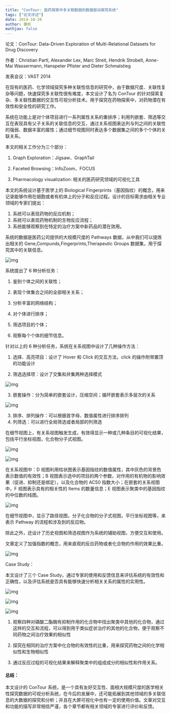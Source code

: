 ```yaml
---
title: "ConTour: 医药探索中多关联数据的数据驱动探究系统"
tags: ["论文评述"]
date: 2014-10-20
author: 肇昕
mathjax: false
---
```


论文：ConTour: Data-Driven Exploration of Multi-Relational Datasets for Drug Discovery

作者：Christian Partl, Alexander Lex, Marc Streit, Hendrik Strobelt, Anne-Mai Wassermann, Hanspeter Pfister and Dieter Schmalstieg

发表会议：VAST 2014

在现有的医药、化学领域探究多种关联性信息的研究中，由于数据尺度、关联性复杂等问题，快速探究多关联性很有难度，本文设计了名为 ConTour 的针对探索复杂、多关联性数据的交互性可视分析技术。用于探究在药物探索中，对药物潜在有效性和安全性的研究工作。

系统在功能上是对个体项目进行一系列属性关系的重排序；利用列嵌套、筛选等交互在表现具有父子关系的关联信息的交互，通过关系视图表达列与列之间的关联性的强弱、数据丰富的属性；通过细节视图同时表达多个数据集之间的多个个体的关联关系。

本文的相关工作分为三个部分：

1. Graph Exploration：Jigsaw、GraphTail

2. Faceted Browsing：InfoZoom、FOCUS

3. Pharmacology visualization: 相关的医药研究领域的可视化工具

本文的系统设计基于医学上的 Biological Fingerprints（基因指纹）的概念，用来记录能够作用在细胞或者有机体上的分子和反应过程。设计的目标需求由相关专业领域的专家们提出：

1. 系统可以表现药物的反应机制；
2. 系统可以表现药物机制的生物反应流程；
3. 系统能够观察到在特定的治疗方案中新药品的潜在效用。

系统的数据是医药公司提供的大规模尺度的 Pathways 数据，从中我们可以提炼出相关的 Gene,Compunds,Fingerprints,Therapeutic Groups 数据集，用于探究其中的关联信息。

![img](http://www.cad.zju.edu.cn/home/vagblog/wp-content/uploads/2014/10/%E5%9B%BE%E7%89%8714.png)

系统提出了 6 种分析任务：

1. 鉴别个体之间的关联性；

2. 表现个体集合之间的全部相关关系；

3. 分析丰富的网络结构；

4. 对个体进行排序；

5. 筛选项目的个体；

6. 观察每个个体的细节信息。

针对以上的 6 种分析任务，系统在关系视图中设计了几种操作方法：

1. 选择、高亮项目：设计了 Hover 和 Click 的交互方法，click 的操作附带置顶的功能设计

2. 筛选选择项：设计了交集和并集两种选择模式

![img](http://www.cad.zju.edu.cn/home/vagblog/wp-content/uploads/2014/10/%E5%9B%BE%E7%89%8722.png)

3. 嵌套操作：分为简单的嵌套设计，压缩空间；循环嵌套表示多层次的关系

![img](http://www.cad.zju.edu.cn/home/vagblog/wp-content/uploads/2014/10/%E5%9B%BE%E7%89%8732.png)

3. 排序、排列操作：可以根据首字母、数值属性进行排序排列
4. 列筛选：可以进行全局筛选或者局部的列筛选

在细节视图上，有关系视图触发生成，有效得显示一种或几种条目的可视化结果，包括平行坐标视图，化合物分子式视图。

![img](http://www.cad.zju.edu.cn/home/vagblog/wp-content/uploads/2014/10/%E5%9B%BE%E7%89%8742.png)

![img](http://www.cad.zju.edu.cn/home/vagblog/wp-content/uploads/2014/10/%E5%9B%BE%E7%89%8752.png)

在关系视图中：D 视图利用柱状图表示基因指纹的数值属性，其中灰色的背景色表示数值的有效性；B 视图表示选中的项目的两个参数，对作用的有机物的影响效果（促进、抑制还是绑定），以及化合物的 AC50 指数大小；在嵌套的关系视图中，F 视图表示具有的相关性的 Items 的数量信息；E 视图表示聚类中的基因指纹的中位数的线图。

![img](http://www.cad.zju.edu.cn/home/vagblog/wp-content/uploads/2014/10/%E5%9B%BE%E7%89%8742.png)

在细节视图中，显示了路径视图，分子化合物的分子式视图，平行坐标视图等，来表示 Pathway 的流程和涉及到的反应物。

除此之外，还设计了历史视图和筛选视图作为系统的辅助视图，方便交互和使用。

文章定义了加强指数的概念，用来直观的反应药物或者化合物的作用的效果比重。

![img](http://www.cad.zju.edu.cn/home/vagblog/wp-content/uploads/2014/10/%E5%9B%BE%E7%89%8762.png)

Case Study：

本文设计了三个 Case Study，通过专家的使用和反馈信息来评估系统的有效性和正确性，以及评估系统是否具有能够快速分析相关关系的属性的实用性。

![img](http://www.cad.zju.edu.cn/home/vagblog/wp-content/uploads/2014/10/%E5%9B%BE%E7%89%8771.png)

![img](http://www.cad.zju.edu.cn/home/vagblog/wp-content/uploads/2014/10/%E5%9B%BE%E7%89%8781.png)

![img](http://www.cad.zju.edu.cn/home/vagblog/wp-content/uploads/2014/10/%E5%9B%BE%E7%89%879.png)

1. 观察四种对磷酸二酯酶有抑制作用的化合物中找出聚类中其他的化合物，通过这样的交互和流程，可以得到用于类似症状治疗的其他的化合物，便于观察不同药物之间治疗效果的相似性

2. 探究在相同的治疗方案中化合物的有效性的比重，用来探究药物之间的化学相似性和生物相似性

3. 通过反应过程的可视化结果来解释聚类中的组成成分的相似性和作用关系。

#### 总结：

本文设计的 ConTour 系统，是一个具有友好交互性、面相大规模尺度的医学相关性探究数据的可视分析系统，在今后的发展中，还可能拓展到其他领域的多关联信息的大数据的探究和分析；并且在大屏可视化中也有一定的使用价值。文章对交互和功能的描写非常相信严谨，各个章节都有相关领域的专家进行评价和反馈。
